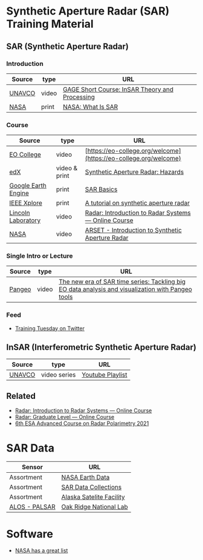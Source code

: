 # Synthetic Aperture Radar (SAR) Training Material

## SAR (Synthetic Aperture Radar)

### Introduction
Source | type | URL
------ | ---- | ---
[UNAVCO](https://www.unavco.org/) | video | [GAGE Short Course: InSAR Theory and Processing](https://www.youtube.com/watch?v=P2Boe7paohs)
[NASA](https://earthdata.nasa.gov/) | print | [NASA: What Is SAR](https://earthdata.nasa.gov/learn/backgrounders/what-is-sar)


### Course
Source | type | URL
------ | ---- | ---
[EO College](https://eo-college.org) | video | [https://eo-college.org/welcome](https://eo-college.org/welcome)
[edX](https://www.edx.org/) | video & print | [Synthetic Aperture Radar: Hazards](https://www.edx.org/course/sar-hazards)
[Google Earth Engine](https://earthengine.google.com/) | print | [SAR Basics](https://developers.google.com/earth-engine/tutorials/community/sar-basics)
[IEEE Xplore](https://ieeexplore.ieee.org) | print | [A tutorial on synthetic aperture radar](https://ieeexplore.ieee.org/document/6504845)
[Lincoln Laboratory](https://www.ll.mit.edu) | video | [Radar: Introduction to Radar Systems — Online Course](https://www.ll.mit.edu/outreach/radar-introduction-radar-systems-online-course)
[NASA](https://appliedsciences.nasa.gov/) | video | [ARSET - Introduction to Synthetic Aperture Radar](https://appliedsciences.nasa.gov/join-mission/training/english/arset-introduction-synthetic-aperture-radar)

### Single Intro or Lecture
Source | type | URL
------ | ---- | ---
[Pangeo](https://discourse.pangeo.io/) | video | [The new era of SAR time series: Tackling big EO data analysis and visualization with Pangeo tools](https://discourse.pangeo.io/t/may-12-2021-the-new-era-of-sar-time-series-tackling-big-eo-data-analysis-and-visualization-with-pangeo-tools/1475)

### Feed
* [Training Tuesday on Twitter](https://twitter.com/search?q=%23TrainingTuesday%20%40sistersofSAR&src=typed_query)

## InSAR (Interferometric Synthetic Aperture Radar) 
Source | type | URL
------ | ---- | ---
[UNAVCO](https://www.unavco.org/) | video series | [Youtube Playlist](https://www.youtube.com/user/unavcovideos/playlists)

## Related
* [Radar: Introduction to Radar Systems — Online Course](https://www.ll.mit.edu/outreach/radar-introduction-radar-systems-online-course)
* [Radar: Graduate Level — Online Course](https://www.ll.mit.edu/outreach/radar-graduate-level-online-course)
* [6th ESA Advanced Course on Radar Polarimetry 2021](https://eo4society.esa.int/event/6th-advanced-polarimetry-2021/)

# SAR Data
Sensor | URL
------ | ---
Assortment | [NASA Earth Data](https://search.earthdata.nasa.gov/search?q=SAR&fdc=Alaska%20Satellite%20Facility)
Assortment | [SAR Data Collections](https://www.unavco.org/data/sar/sar.html)
Assortment | [Alaska Satelite Facility](https://asf.alaska.edu/how-to/get-started/)
[ALOS - PALSAR](https://www.eorc.jaxa.jp/ALOS/en/about/palsar.htm) | [Oak Ridge National Lab](https://webmap.ornl.gov/wcsdown/dataset.jsp?ds_id=993)

# Software
* [NASA has a great list](https://earthdata.nasa.gov/learn/backgrounders/what-is-sar)
